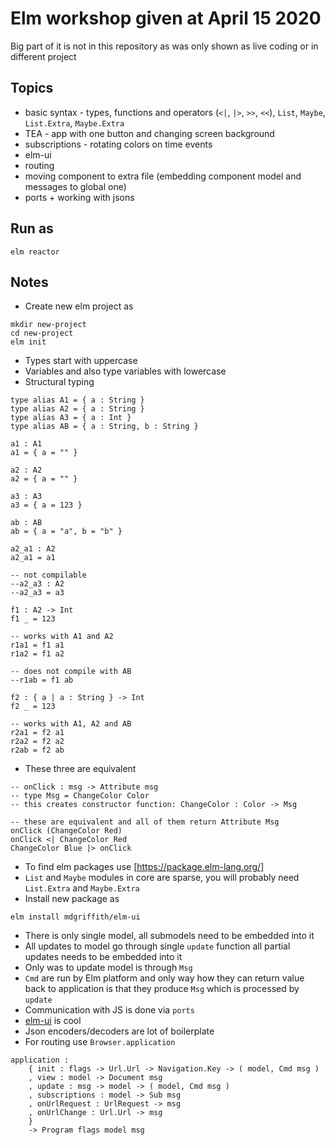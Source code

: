 # Elm workshop given at April 15 2020

Big part of it is not in this repository as was only shown as live coding or in different project 

## Topics
* basic syntax - types, functions and operators (`<|`, `|>`, `>>`, `<<`), `List`, `Maybe`, `List.Extra`, `Maybe.Extra`
* TEA - app with one button and changing screen background
* subscriptions - rotating colors on time events
* elm-ui
* routing
* moving component to extra file (embedding component model and messages to global one)
* ports + working with jsons

## Run as
```
elm reactor
```

## Notes
* Create new elm project as
```
mkdir new-project
cd new-project
elm init
```
* Types start with uppercase
* Variables and also type variables with lowercase
* Structural typing
```
type alias A1 = { a : String }
type alias A2 = { a : String }
type alias A3 = { a : Int }
type alias AB = { a : String, b : String }

a1 : A1
a1 = { a = "" }

a2 : A2
a2 = { a = "" }

a3 : A3
a3 = { a = 123 }

ab : AB
ab = { a = "a", b = "b" }

a2_a1 : A2
a2_a1 = a1

-- not compilable
--a2_a3 : A2
--a2_a3 = a3

f1 : A2 -> Int
f1 _ = 123

-- works with A1 and A2
r1a1 = f1 a1
r1a2 = f1 a2

-- does not compile with AB
--r1ab = f1 ab

f2 : { a | a : String } -> Int
f2 _ = 123

-- works with A1, A2 and AB
r2a1 = f2 a1
r2a2 = f2 a2
r2ab = f2 ab
```
* These three are equivalent
```
-- onClick : msg -> Attribute msg
-- type Msg = ChangeColor Color
-- this creates constructor function: ChangeColor : Color -> Msg

-- these are equivalent and all of them return Attribute Msg
onClick (ChangeColor Red)
onClick <| ChangeColor Red
ChangeColor Blue |> onClick
```
* To find elm packages use [https://package.elm-lang.org/]
* `List` and `Maybe` modules in core are sparse, you will probably need `List.Extra` and `Maybe.Extra`
* Install new package as
```
elm install mdgriffith/elm-ui
```
* There is only single model, all submodels need to be embedded into it
* All updates to model go through single `update` function all partial updates needs to be embedded into it
* Only was to update model is through `Msg`
* `Cmd` are run by Elm platform and only way how they can return value back to application is that they produce `Msg` which is processed by `update`
* Communication with JS is done via `ports`
* [elm-ui](https://package.elm-lang.org/packages/mdgriffith/elm-ui/latest) is cool
* Json encoders/decoders are lot of boilerplate
* For routing use `Browser.application`
```
application :
    { init : flags -> Url.Url -> Navigation.Key -> ( model, Cmd msg )
    , view : model -> Document msg
    , update : msg -> model -> ( model, Cmd msg )
    , subscriptions : model -> Sub msg
    , onUrlRequest : UrlRequest -> msg
    , onUrlChange : Url.Url -> msg
    }
    -> Program flags model msg
```
